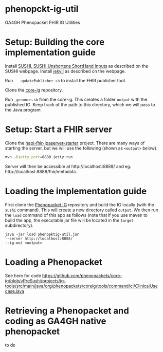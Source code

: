 # phenopckt-ig-util
GA4GH Phenopacket FHIR IG Utilities

# Setup: Building the core implementation guide

Install [SUSHI, SUSHI Unshortens ShortHand Inputs](http://hl7.org/fhir/uv/shorthand/2020May/sushi.html) as described on the SUSHI webpage.
Install [jekyll](https://jekyllrb.com/docs/installation/) as described on the webpage.

Run ``	_updatePublisher.sh`` to install the FHIR publisher tool.

Clone the [core-ig](https://github.com/phenopackets/core-ig) repository. 

Run ``_genonce.sh`` from the core-ig. This creates a folder ``output`` with the published IG. Keep track of the
path to this directory, which we will pass to the Java program.



# Setup: Start a FHIR server

Clone the [hapi-fhir-jpaserver-starter](https://github.com/hapifhir/hapi-fhir-jpaserver-starter) project.
There are many ways of starting the server, but we will use the following (shown as ``<output>`` below).

```bash
mvn -Djetty.port=8888 jetty:run
```

Server will then be accessible at http://localhost:8888/ and eg. http://localhost:8888/fhir/metadata. 

# Loading the implementation guide

First clone the [Phenopacket IG](https://github.com/phenopackets/core-ig) repository and
build the IG locally (with the ``sushi`` command). This will create a new directory called ``output``.
We then run the ``load`` command of this app as follows (note that if you use maven to build the app, the executable 
jar file will be located in the ``target`` subdirectory).

```bazaar
java -jar load phenopktig-util.jar
--server http://localhost:8888/
--ig-out <output>
```

# Loading a Phenopacket
See here for code
https://github.com/phenopackets/core-ig/blob/vPreSushi/projects/ig-tools/src/main/java/org/phenopackets/coreig/tools/command/cl/ClinicalUsecase.java

# Retrieving a Phenopacket and coding as GA4GH native phenopacket
to do
